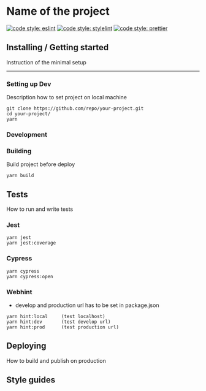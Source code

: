 # Name of the project

[![code style: eslint](https://img.shields.io/badge/code%20style-eslint-%23463fd4)](https://eslint.org)
[![code style: stylelint](https://img.shields.io/badge/code%20style-stylelint-success)](https://stylelint.io)
[![code style: prettier](https://img.shields.io/badge/code_style-prettier-ff69b4.svg?style=flat-square)](https://github.com/prettier/prettier)

## Installing / Getting started

Instruction of the minimal setup

---

### Setting up Dev

Description how to set project on local machine

```
git clone https://github.com/repo/your-project.git
cd your-project/
yarn
```

### Development

### Building

Build project before deploy

```
yarn build
```

## Tests

How to run and write tests

### Jest

```shell
yarn jest
yarn jest:coverage
```

### Cypress

```shell
yarn cypress
yarn cypress:open
```

### Webhint

-   develop and production url has to be set in package.json

```shell
yarn hint:local     (test localhost)
yarn hint:dev       (test develop url)
yarn hint:prod      (test production url)
```

## Deploying

How to build and publish on production

## Style guides
